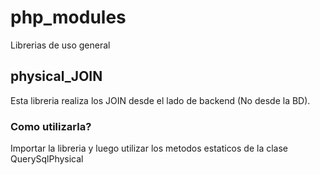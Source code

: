 # php_modules
Librerias de uso general

## physical_JOIN
Esta libreria realiza los JOIN desde el lado de backend (No desde la BD).

### Como utilizarla?
Importar la libreria y luego utilizar los metodos estaticos de la clase QuerySqlPhysical